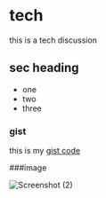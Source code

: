 # tech
this is a tech discussion


## sec heading
* one
* two
* three


### gist

this is my [gist code](https://gist.github.com/akindoluakinyemi/bab050ceaef36e2c3500614e6f945df7)

###image

![Screenshot (2)](https://user-images.githubusercontent.com/109773786/184516251-f1b1d531-33f1-4a75-ad49-8bebea95977f.png)
